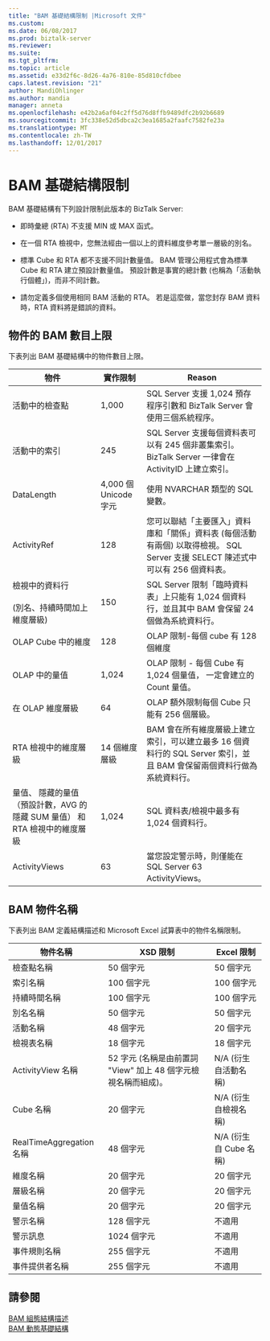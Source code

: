 ```yaml
---
title: "BAM 基礎結構限制 |Microsoft 文件"
ms.custom: 
ms.date: 06/08/2017
ms.prod: biztalk-server
ms.reviewer: 
ms.suite: 
ms.tgt_pltfrm: 
ms.topic: article
ms.assetid: e33d2f6c-8d26-4a76-810e-85d810cfdbee
caps.latest.revision: "21"
author: MandiOhlinger
ms.author: mandia
manager: anneta
ms.openlocfilehash: e42b2a6af04c2ff5d76d8ffb9489dfc2b92b6689
ms.sourcegitcommit: 3fc338e52d5dbca2c3ea1685a2faafc7582fe23a
ms.translationtype: MT
ms.contentlocale: zh-TW
ms.lasthandoff: 12/01/2017
---
```

# <a name="bam-infrastructure-limitations"></a>BAM 基礎結構限制
BAM 基礎結構有下列設計限制此版本的 BizTalk Server:  
  
-   即時彙總 (RTA) 不支援 MIN 或 MAX 函式。  
  
-   在一個 RTA 檢視中，您無法經由一個以上的資料維度參考單一層級的別名。  
  
-   標準 Cube 和 RTA 都不支援不同計數量值。 BAM 管理公用程式會為標準 Cube 和 RTA 建立預設計數量值。 預設計數是事實的總計數 (也稱為「活動執行個體」)，而非不同計數。  
  
-   請勿定義多個使用相同 BAM 活動的 RTA。 若是這麼做，當您封存 BAM 資料時，RTA 資料將是錯誤的資料。  
  
## <a name="bam-maximum-number-of-objects"></a>物件的 BAM 數目上限  
 下表列出 BAM 基礎結構中的物件數目上限。  
  
|物件|實作限制|Reason|  
|------------|--------------------------|------------|  
|活動中的檢查點|1,000|SQL Server 支援 1,024 預存程序引數和 BizTalk Server 會使用三個系統程序。|  
|活動中的索引|245|SQL Server 支援每個資料表可以有 245 個非叢集索引。 BizTalk Server 一律會在 ActivityID 上建立索引。|  
|DataLength|4,000 個 Unicode 字元|使用 NVARCHAR 類型的 SQL 變數。|  
|ActivityRef|128|您可以聯結「主要匯入」資料庫和「關係」資料表 (每個活動有兩個) 以取得檢視。 SQL Server 支援 SELECT 陳述式中可以有 256 個資料表。|  
|檢視中的資料行<br /><br /> (別名、持續時間加上維度層級)|150|SQL Server 限制「臨時資料表」上只能有 1,024 個資料行，並且其中 BAM 會保留 24 個做為系統資料行。|  
|OLAP Cube 中的維度|128|OLAP 限制-每個 cube 有 128 個維度|  
|OLAP 中的量值|1,024|OLAP 限制 - 每個 Cube 有 1,024 個量值， 一定會建立的 Count 量值。|  
|在 OLAP 維度層級|64|OLAP 額外限制每個 Cube 只能有 256 個層級。|  
|RTA 檢視中的維度層級|14 個維度層級|BAM 會在所有維度層級上建立索引，可以建立最多 16 個資料行的 SQL Server 索引，並且 BAM 會保留兩個資料行做為系統資料行。|  
|量值、 隱藏的量值 （預設計數，AVG 的隱藏 SUM 量值） 和 RTA 檢視中的維度層級|1,024|SQL 資料表/檢視中最多有 1,024 個資料行。|  
|ActivityViews|63|當您設定警示時，則僅能在 SQL Server 63 ActivityViews。|  
  
## <a name="bam-object-names"></a>BAM 物件名稱  
 下表列出 BAM 定義結構描述和 Microsoft Excel 試算表中的物件名稱限制。  
  
|物件名稱|XSD 限制|Excel 限制|  
|------------------|--------------------|----------------------|  
|檢查點名稱|50 個字元|50 個字元|  
|索引名稱|100 個字元|100 個字元|  
|持續時間名稱|100 個字元|100 個字元|  
|別名名稱|50 個字元|50 個字元|  
|活動名稱|48 個字元|20 個字元|  
|檢視表名稱|18 個字元|18 個字元|  
|ActivityView 名稱|52 字元 (名稱是由前置詞 "View" 加上 48 個字元檢視名稱而組成)。|N/A (衍生自活動名稱)|  
|Cube 名稱|20 個字元|N/A (衍生自檢視名稱)|  
|RealTimeAggregation 名稱|48 個字元|N/A (衍生自 Cube 名稱)|  
|維度名稱|20 個字元|20 個字元|  
|層級名稱|20 個字元|20 個字元|  
|量值名稱|20 個字元|20 個字元|  
|警示名稱|128 個字元|不適用|  
|警示訊息|1024 個字元|不適用|  
|事件規則名稱|255 個字元|不適用|  
|事件提供者名稱|255 個字元|不適用|  
  
## <a name="see-also"></a>請參閱  
 [BAM 組態結構描述](../core/bam-configuration-schema.md)   
 [BAM 動態基礎結構](../core/bam-dynamic-infrastructure.md)